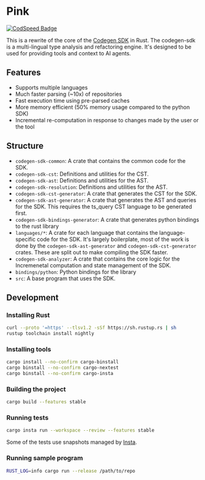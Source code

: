 # Pink

[![CodSpeed Badge](https://img.shields.io/endpoint?url=https://codspeed.io/badge.json)](https://codspeed.io/codegen-sh/pink)

This is a rewrite of the core of the [Codegen SDK](https://github.com/codegen-sh/codegen) in Rust. The codegen-sdk is a multi-lingual type analysis and refactoring engine. It's designed to be used for providing tools and context to AI agents.

## Features

- Supports multiple languages
- Much faster parsing (~10x) of repositories
- Fast execution time using pre-parsed caches
- More memory efficient (50% memory usage compared to the python SDK)
- Incremental re-computation in response to changes made by the user or the tool

## Structure

- `codegen-sdk-common`: A crate that contains the common code for the SDK.
- `codegen-sdk-cst`: Definitions and utilities for the CST.
- `codegen-sdk-ast`: Definitions and utilities for the AST.
- `codegen-sdk-resolution`: Definitions and utilities for the AST.
- `codegen-sdk-cst-generator`: A crate that generates the CST for the SDK.
- `codegen-sdk-ast-generator`: A crate that generates the AST and queries for the SDK. This requires the ts_query CST language to be generated first.
- `codegen-sdk-bindings-generator`: A crate that generates python bindings to the rust library
- `languages/*`: A crate for each language that contains the language-specific code for the SDK. It's largely boilerplate, most of the work is done by the `codegen-sdk-ast-generator` and `codegen-sdk-cst-generator` crates. These are split out to make compiling the SDK faster.
- `codegen-sdk-analyzer`: A crate that contains the core logic for the Incremenetal computation and state management of the SDK.
- `bindings/python`: Python bindings for the library
- `src`: A base program that uses the SDK.

## Development

### Installing Rust

```bash
curl --proto '=https' --tlsv1.2 -sSf https://sh.rustup.rs | sh
rustup toolchain install nightly
```

### Installing tools

```bash
cargo install --no-confirm cargo-binstall
cargo binstall --no-confirm cargo-nextest
cargo binstall --no-confirm cargo-insta
```

### Building the project

```bash
cargo build --features stable
```

### Running tests

```bash
cargo insta run --workspace --review --features stable
```

Some of the tests use snapshots managed by [Insta](https://insta.rs/docs/cli/).

### Running sample program

```bash
RUST_LOG=info cargo run --release /path/to/repo
```
